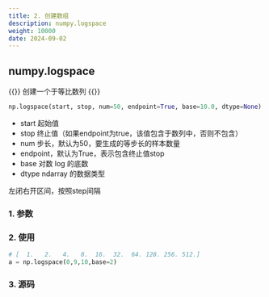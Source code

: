 ```yaml
---
title: 2. 创建数组
description: numpy.logspace
weight: 10000
date: 2024-09-02
---
```

<style>
th, td {
  border: 1px solid rgb(190, 190, 190);
}
</style>

## numpy.logspace

{{<note>}}
创建一个于等比数列
{{</note>}}


```python
np.logspace(start, stop, num=50, endpoint=True, base=10.0, dtype=None)

```
- start	起始值
- stop	终止值（如果endpoint为true，该值包含于数列中，否则不包含）
- num	步长，默认为50，要生成的等步长的样本数量
- endpoint，默认为True，表示包含终止值stop
- base 对数 log 的底数
- dtype	ndarray 的数据类型

左闭右开区间，按照step间隔


### 1. 参数




### 2. 使用



```python
# [  1.   2.   4.   8.  16.  32.  64. 128. 256. 512.]
a = np.logspace(0,9,10,base=2)


```


### 3. 源码



```python

```
